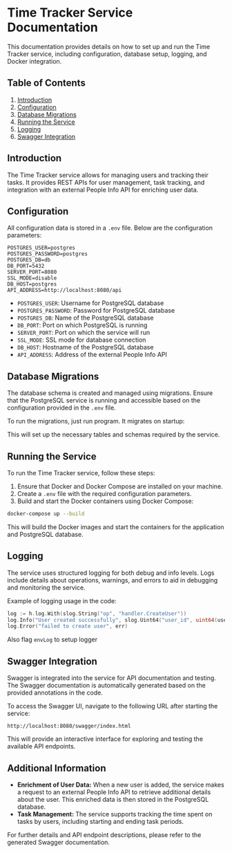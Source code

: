 # Time Tracker Service Documentation

This documentation provides details on how to set up and run the Time Tracker service, including configuration, database setup, logging, and Docker integration.

## Table of Contents

1. [Introduction](#introduction)
2. [Configuration](#configuration)
3. [Database Migrations](#database-migrations)
4. [Running the Service](#running-the-service)
5. [Logging](#logging)
6. [Swagger Integration](#swagger-integration)

## Introduction

The Time Tracker service allows for managing users and tracking their tasks. It provides REST APIs for user management, task tracking, and integration with an external People Info API for enriching user data.

## Configuration

All configuration data is stored in a `.env` file. Below are the configuration parameters:

```env
POSTGRES_USER=postgres
POSTGRES_PASSWORD=postgres
POSTGRES_DB=db
DB_PORT=5432
SERVER_PORT=8080
SSL_MODE=disable
DB_HOST=postgres
API_ADDRESS=http://localhost:8080/api
```

- `POSTGRES_USER`: Username for PostgreSQL database
- `POSTGRES_PASSWORD`: Password for PostgreSQL database
- `POSTGRES_DB`: Name of the PostgreSQL database
- `DB_PORT`: Port on which PostgreSQL is running
- `SERVER_PORT`: Port on which the service will run
- `SSL_MODE`: SSL mode for database connection
- `DB_HOST`: Hostname of the PostgreSQL database
- `API_ADDRESS`: Address of the external People Info API

## Database Migrations

The database schema is created and managed using migrations. Ensure that the PostgreSQL service is running and accessible based on the configuration provided in the `.env` file.

To run the migrations, just run program. It migrates on startup:

This will set up the necessary tables and schemas required by the service.

## Running the Service

To run the Time Tracker service, follow these steps:

1. Ensure that Docker and Docker Compose are installed on your machine.
2. Create a `.env` file with the required configuration parameters.
3. Build and start the Docker containers using Docker Compose:

```sh
docker-compose up --build
```

This will build the Docker images and start the containers for the application and PostgreSQL database.

## Logging

The service uses structured logging for both debug and info levels. Logs include details about operations, warnings, and errors to aid in debugging and monitoring the service.

Example of logging usage in the code:

```go
log := h.log.With(slog.String("op", "handler.CreateUser"))
log.Info("User created successfully", slog.Uint64("user_id", uint64(userID)))
log.Error("failed to create user", err)
```

Also flag `envLog` to setup logger

## Swagger Integration

Swagger is integrated into the service for API documentation and testing. The Swagger documentation is automatically generated based on the provided annotations in the code.

To access the Swagger UI, navigate to the following URL after starting the service:

```
http://localhost:8080/swagger/index.html
```

This will provide an interactive interface for exploring and testing the available API endpoints.

## Additional Information

- **Enrichment of User Data:** When a new user is added, the service makes a request to an external People Info API to retrieve additional details about the user. This enriched data is then stored in the PostgreSQL database.
- **Task Management:** The service supports tracking the time spent on tasks by users, including starting and ending task periods.

For further details and API endpoint descriptions, please refer to the generated Swagger documentation.